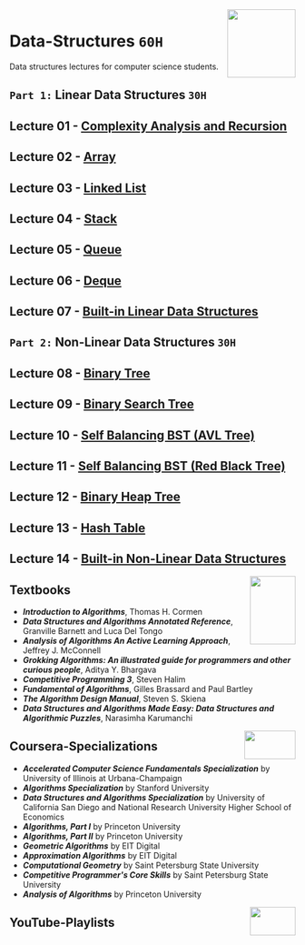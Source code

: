<img align="right" width="120" height="120" src="https://github.com/cs-MohamedAyman/Computer-Science-Textbooks/blob/master/logos/data-structures.jpg">

# Data-Structures `60H`
Data structures lectures for computer science students.
 
## `Part 1:` Linear Data Structures `30H`

## Lecture 01 - [Complexity Analysis and Recursion](https://github.com/cs-MohamedAyman/Data-Structures/tree/master/Lecture-01-Complexity-Analysis-and-Recursion)
## Lecture 02 - [Array](https://github.com/cs-MohamedAyman/Data-Structures/tree/master/Lecture-02-Array)
## Lecture 03 - [Linked List](https://github.com/cs-MohamedAyman/Data-Structures/tree/master/Lecture-03-Linked-List)
## Lecture 04 - [Stack](https://github.com/cs-MohamedAyman/Data-Structures/tree/master/Lecture-04-Stack)
## Lecture 05 - [Queue](https://github.com/cs-MohamedAyman/Data-Structures/tree/master/Lecture-05-Queue)
## Lecture 06 - [Deque](https://github.com/cs-MohamedAyman/Data-Structures/tree/master/Lecture-06-Deque)
## Lecture 07 - [Built-in Linear Data Structures](https://github.com/cs-MohamedAyman/Data-Structures/tree/master/Lecture-07-Built-in-Linear-Data-Structures)

## `Part 2:` Non-Linear Data Structures `30H`

## Lecture 08 - [Binary Tree](https://github.com/cs-MohamedAyman/Data-Structures/tree/master/Lecture-08-Binary-Tree)
## Lecture 09 - [Binary Search Tree](https://github.com/cs-MohamedAyman/Data-Structures/tree/master/Lecture-09-Binary-Search-Tree)
## Lecture 10 - [Self Balancing BST (AVL Tree)](https://github.com/cs-MohamedAyman/Data-Structures/tree/master/Lecture-10-Self-Balancing-BST-AVL-Tree)
## Lecture 11 - [Self Balancing BST (Red Black Tree)](https://github.com/cs-MohamedAyman/Data-Structures/tree/master/Lecture-11-Self-Balancing-BST-Red-Black-Tree)
## Lecture 12 - [Binary Heap Tree](https://github.com/cs-MohamedAyman/Data-Structures/tree/master/Lecture-12-Binary-Heap-Tree)
## Lecture 13 - [Hash Table](https://github.com/cs-MohamedAyman/Data-Structures/tree/master/Lecture-13-Hash-Table)
## Lecture 14 - [Built-in Non-Linear Data Structures](https://github.com/cs-MohamedAyman/Data-Structures/tree/master/Lecture-14-Built-in-Non-Linear-Data-Structures)

<img align="right" width="80" height="120" src="https://github.com/cs-MohamedAyman/Computer-Science-Textbooks/blob/master/logos/textbooks.jpg">

## Textbooks

* ***Introduction to Algorithms***, Thomas H. Cormen
* ***Data Structures and Algorithms Annotated Reference***, Granville Barnett and Luca Del Tongo
* ***Analysis of Algorithms An Active Learning Approach***, Jeffrey J. McConnell
* ***Grokking Algorithms: An illustrated guide for programmers and other curious people***, Aditya Y. Bhargava
* ***Competitive Programming 3***, Steven Halim
* ***Fundamental of Algorithms***, Gilles Brassard and Paul Bartley
* ***The Algorithm Design Manual***, Steven S. Skiena
* ***Data Structures and Algorithms Made Easy: Data Structures and Algorithmic Puzzles***, Narasimha Karumanchi

<img align="right" width="90" height="50" src="https://github.com/cs-MohamedAyman/Coursera-Specializations/blob/master/organizations-logos/coursera.jpg">

## Coursera-Specializations

* ***Accelerated Computer Science Fundamentals Specialization*** by University of Illinois at Urbana-Champaign
* ***Algorithms Specialization*** by Stanford University
* ***Data Structures and Algorithms Specialization*** by University of California San Diego and National Research University Higher School of Economics
* ***Algorithms, Part I*** by Princeton University
* ***Algorithms, Part II*** by Princeton University
* ***Geometric Algorithms*** by EIT Digital
* ***Approximation Algorithms*** by EIT Digital
* ***Computational Geometry*** by Saint Petersburg State University
* ***Competitive Programmer's Core Skills*** by Saint Petersburg State University
* ***Analysis of Algorithms*** by Princeton University

<img align="right" width="80" height="50" src="https://github.com/cs-MohamedAyman/YouTube-Playlists/blob/master/organizations-logos/youtube.jpg">

## YouTube-Playlists
